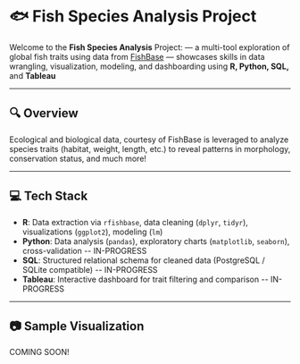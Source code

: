 # 🐟 Fish Species Analysis Project

Welcome to the **Fish Species Analysis** Project:
— a multi-tool exploration of global fish traits using data from [FishBase](https://www.fishbase.se/)
— showcases skills in data wrangling, visualization, modeling, and dashboarding using **R, Python, SQL,** and **Tableau**

---

## 🔍 Overview

Ecological and biological data, courtesy of FishBase is leveraged to analyze species traits (habitat, weight, length, etc.) to reveal patterns in morphology, conservation status, and much more!

---

## 💻 Tech Stack

- **R**: Data extraction via `rfishbase`, data cleaning (`dplyr`, `tidyr`), visualizations (`ggplot2`), modeling (`lm`)
- **Python**: Data analysis (`pandas`), exploratory charts (`matplotlib`, `seaborn`), cross-validation -- IN-PROGRESS
- **SQL**: Structured relational schema for cleaned data (PostgreSQL / SQLite compatible) -- IN-PROGRESS
- **Tableau**: Interactive dashboard for trait filtering and comparison -- IN-PROGRESS

---

## 📷 Sample Visualization

COMING SOON!
